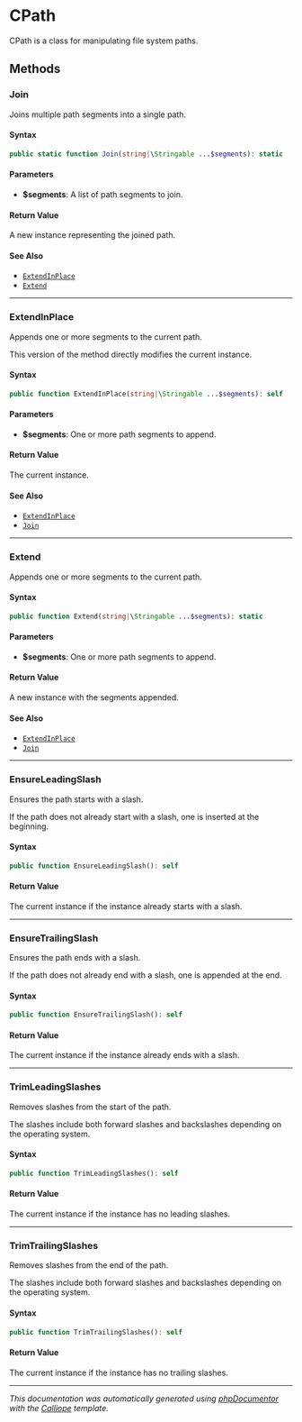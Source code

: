 # CPath

CPath is a class for manipulating file system paths.

## Methods

### Join

Joins multiple path segments into a single path.

#### Syntax

```php
public static function Join(string|\Stringable ...$segments): static
```

#### Parameters

- **$segments**: A list of path segments to join.

#### Return Value

A new instance representing the joined path.

#### See Also

- [`ExtendInPlace`](#ExtendInPlace)
- [`Extend`](#Extend)

---

### ExtendInPlace

Appends one or more segments to the current path.

This version of the method directly modifies the current instance.

#### Syntax

```php
public function ExtendInPlace(string|\Stringable ...$segments): self
```

#### Parameters

- **$segments**: One or more path segments to append.

#### Return Value

The current instance.

#### See Also

- [`ExtendInPlace`](#ExtendInPlace)
- [`Join`](#Join)

---

### Extend

Appends one or more segments to the current path.

#### Syntax

```php
public function Extend(string|\Stringable ...$segments): static
```

#### Parameters

- **$segments**: One or more path segments to append.

#### Return Value

A new instance with the segments appended.

#### See Also

- [`ExtendInPlace`](#ExtendInPlace)
- [`Join`](#Join)

---

### EnsureLeadingSlash

Ensures the path starts with a slash.

If the path does not already start with a slash, one is inserted at the
beginning.

#### Syntax

```php
public function EnsureLeadingSlash(): self
```

#### Return Value

The current instance if the instance already starts with a slash.

---

### EnsureTrailingSlash

Ensures the path ends with a slash.

If the path does not already end with a slash, one is appended at the
end.

#### Syntax

```php
public function EnsureTrailingSlash(): self
```

#### Return Value

The current instance if the instance already ends with a slash.

---

### TrimLeadingSlashes

Removes slashes from the start of the path.

The slashes include both forward slashes and backslashes depending on
the operating system.

#### Syntax

```php
public function TrimLeadingSlashes(): self
```

#### Return Value

The current instance if the instance has no leading slashes.

---

### TrimTrailingSlashes

Removes slashes from the end of the path.

The slashes include both forward slashes and backslashes depending on
the operating system.

#### Syntax

```php
public function TrimTrailingSlashes(): self
```

#### Return Value

The current instance if the instance has no trailing slashes.

---

*This documentation was automatically generated using [phpDocumentor](http://www.phpdoc.org/) with the [Calliope](https://github.com/DaphneWebFramework/Calliope) template.*

